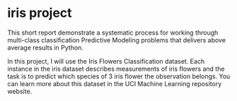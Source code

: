 # iris project


This short report demonstrate a systematic process for working through multi-class classification Predictive Modeling problems that delivers above average results in Python.






In this project, I will use the Iris Flowers Classification dataset. Each instance in the iris
dataset describes measurements of iris flowers and the task is to predict which species of 3 iris flower the observation belongs. You can learn more about this dataset in the UCI Machine Learning repository website.
